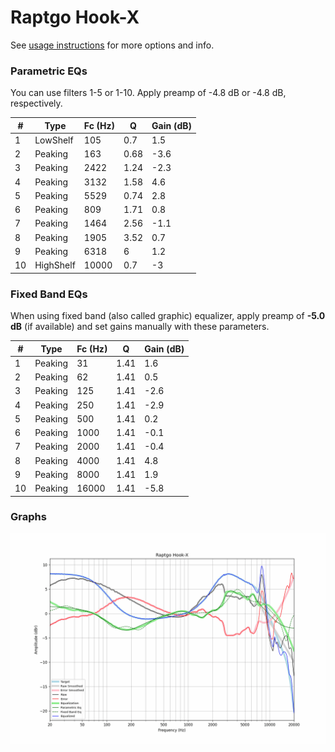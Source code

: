 # Raptgo Hook-X
See [usage instructions](https://github.com/jaakkopasanen/AutoEq#usage) for more options and info.

### Parametric EQs
You can use filters 1-5 or 1-10. Apply preamp of -4.8 dB or -4.8 dB, respectively.

|   # | Type      |   Fc (Hz) |    Q |   Gain (dB) |
|-----|-----------|-----------|------|-------------|
|   1 | LowShelf  |       105 | 0.7  |         1.5 |
|   2 | Peaking   |       163 | 0.68 |        -3.6 |
|   3 | Peaking   |      2422 | 1.24 |        -2.3 |
|   4 | Peaking   |      3132 | 1.58 |         4.6 |
|   5 | Peaking   |      5529 | 0.74 |         2.8 |
|   6 | Peaking   |       809 | 1.71 |         0.8 |
|   7 | Peaking   |      1464 | 2.56 |        -1.1 |
|   8 | Peaking   |      1905 | 3.52 |         0.7 |
|   9 | Peaking   |      6318 | 6    |         1.2 |
|  10 | HighShelf |     10000 | 0.7  |        -3   |

### Fixed Band EQs
When using fixed band (also called graphic) equalizer, apply preamp of **-5.0 dB** (if available) and set gains manually with these parameters.

|   # | Type    |   Fc (Hz) |    Q |   Gain (dB) |
|-----|---------|-----------|------|-------------|
|   1 | Peaking |        31 | 1.41 |         1.6 |
|   2 | Peaking |        62 | 1.41 |         0.5 |
|   3 | Peaking |       125 | 1.41 |        -2.6 |
|   4 | Peaking |       250 | 1.41 |        -2.9 |
|   5 | Peaking |       500 | 1.41 |         0.2 |
|   6 | Peaking |      1000 | 1.41 |        -0.1 |
|   7 | Peaking |      2000 | 1.41 |        -0.4 |
|   8 | Peaking |      4000 | 1.41 |         4.8 |
|   9 | Peaking |      8000 | 1.41 |         1.9 |
|  10 | Peaking |     16000 | 1.41 |        -5.8 |

### Graphs
![](./Raptgo%20Hook-X.png)
